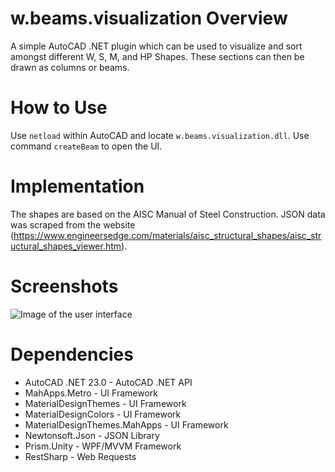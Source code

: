 # w.beams.visualization Overview

A simple AutoCAD .NET plugin which can be used to visualize and sort amongst different W, S, M, and HP Shapes. These sections can then be drawn as 
columns or beams. 

# How to Use

Use `netload` within AutoCAD and locate `w.beams.visualization.dll`.
Use command `createBeam` to open the UI.

# Implementation

The shapes are based on the AISC Manual of Steel Construction. JSON data was scraped from the website (https://www.engineersedge.com/materials/aisc_structural_shapes/aisc_structural_shapes_viewer.htm).


# Screenshots

![Image of the user interface]()




# Dependencies

<ul>
<li>AutoCAD .NET 23.0 - AutoCAD .NET API</li>
<li>MahApps.Metro - UI Framework</li>
<li>MaterialDesignThemes - UI Framework</li>
<li>MaterialDesignColors - UI Framework</li>
<li>MaterialDesignThemes.MahApps - UI Framework</li>
<li>Newtonsoft.Json - JSON Library</li>
<li>Prism.Unity - WPF/MVVM Framework</li>
<li>RestSharp - Web Requests</li>
</ul>

